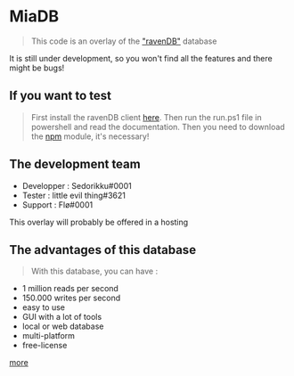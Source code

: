# MiaDB

> This code is an overlay of the ["ravenDB"](https://ravendb.net) database 

It is still under development, so you won't find all the features and there might be bugs!

## If you want to test

> First install the ravenDB client [here](https://ravendb.net/download). Then run the run.ps1 file in powershell and read the documentation.
> Then you need to download the [npm](https://www.npmjs.com/package/ravendb) module, it's necessary!

## The development team

- Developper : Sedorikku#0001
- Tester : little evil thing#3621
- Support : Flø#0001

This overlay will probably be offered in a hosting

## The advantages of this database

> With this database, you can have :
- 1 million reads per second
- 150.000 writes per second
- easy to use
- GUI with a lot of tools
- local or web database
- multi-platform
- free-license

[more](https://ravendb.net/why-ravendb)


